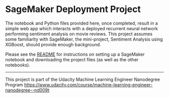 # SageMaker Deployment Project

The notebook and Python files provided here, once completed, result in a simple web app which interacts with a deployed recurrent neural network performing sentiment analysis on movie reviews. This project assumes some familiarity with SageMaker, the mini-project, Sentiment Analysis using XGBoost, should provide enough background.

Please see the [README](https://github.com/udacity/sagemaker-deployment/tree/master/README.md) for instructions on setting up a SageMaker notebook and downloading the project files (as well as the other notebooks).

---

This project is part of the Udacity Machine Learning Engineer Nanodegree Program <https://www.udacity.com/course/machine-learning-engineer-nanodegree--nd009t>

